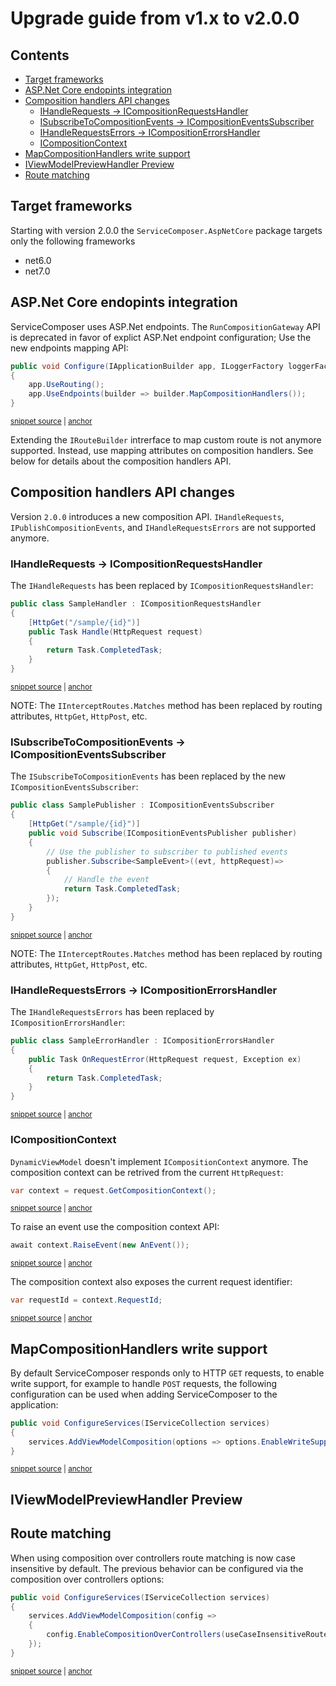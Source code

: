 # Upgrade guide from v1.x to v2.0.0

<!-- toc -->
## Contents

  * [Target frameworks](#target-frameworks)
  * [ASP.Net Core endopints integration](#aspnet-core-endopints-integration)
  * [Composition handlers API changes](#composition-handlers-api-changes)
    * [IHandleRequests -> ICompositionRequestsHandler](#ihandlerequests---icompositionrequestshandler)
    * [ISubscribeToCompositionEvents -> ICompositionEventsSubscriber](#isubscribetocompositionevents---icompositioneventssubscriber)
    * [IHandleRequestsErrors -> ICompositionErrorsHandler](#ihandlerequestserrors---icompositionerrorshandler)
    * [ICompositionContext](#icompositioncontext)
  * [MapCompositionHandlers write support](#mapcompositionhandlers-write-support)
  * [IViewModelPreviewHandler Preview](#iviewmodelpreviewhandler-preview)
  * [Route matching](#route-matching)<!-- endToc -->

## Target frameworks

Starting with version 2.0.0 the `ServiceComposer.AspNetCore` package targets only the following frameworks

- net6.0
- net7.0

## ASP.Net Core endopints integration

ServiceComposer uses ASP.Net endpoints. The `RunCompositionGateway` API is deprecated in favor of explict ASP.Net endpoint configuration; Use the new endpoints mapping API:

<!-- snippet: run-composition-gateway-deprecation -->
<a id='snippet-run-composition-gateway-deprecation'></a>
```cs
public void Configure(IApplicationBuilder app, ILoggerFactory loggerFactory)
{
    app.UseRouting();
    app.UseEndpoints(builder => builder.MapCompositionHandlers());
}
```
<sup><a href='/src/Snippets/UpgradeGuides/1.x-to-2.0/UpgradeGuide.cs#L16-L22' title='Snippet source file'>snippet source</a> | <a href='#snippet-run-composition-gateway-deprecation' title='Start of snippet'>anchor</a></sup>
<!-- endSnippet -->

Extending the `IRouteBuilder` intrerface to map custom route is not anymore supported. Instead, use mapping attributes on composition handlers. See below for details about the composition handlers API.

## Composition handlers API changes

Version `2.0.0` introduces a new composition API. `IHandleRequests`, `IPublishCompositionEvents`, and `IHandleRequestsErrors` are not supported anymore.

### IHandleRequests -> ICompositionRequestsHandler

The `IHandleRequests` has been replaced by `ICompositionRequestsHandler`:

<!-- snippet: composition-handler-api -->
<a id='snippet-composition-handler-api'></a>
```cs
public class SampleHandler : ICompositionRequestsHandler
{
    [HttpGet("/sample/{id}")]
    public Task Handle(HttpRequest request)
    {
        return Task.CompletedTask;
    }
}
```
<sup><a href='/src/Snippets/UpgradeGuides/1.x-to-2.0/UpgradeGuide.cs#L38-L47' title='Snippet source file'>snippet source</a> | <a href='#snippet-composition-handler-api' title='Start of snippet'>anchor</a></sup>
<!-- endSnippet -->

NOTE: The `IInterceptRoutes.Matches` method has been replaced by routing attributes, `HttpGet`, `HttpPost`, etc.

### ISubscribeToCompositionEvents -> ICompositionEventsSubscriber

The `ISubscribeToCompositionEvents` has been replaced by the new `ICompositionEventsSubscriber`:

<!-- snippet: composition-event-subscriber-api -->
<a id='snippet-composition-event-subscriber-api'></a>
```cs
public class SamplePublisher : ICompositionEventsSubscriber
{
    [HttpGet("/sample/{id}")]
    public void Subscribe(ICompositionEventsPublisher publisher)
    {
        // Use the publisher to subscriber to published events
        publisher.Subscribe<SampleEvent>((evt, httpRequest)=>
        {
            // Handle the event
            return Task.CompletedTask;
        });
    }
}
```
<sup><a href='/src/Snippets/UpgradeGuides/1.x-to-2.0/UpgradeGuide.cs#L51-L65' title='Snippet source file'>snippet source</a> | <a href='#snippet-composition-event-subscriber-api' title='Start of snippet'>anchor</a></sup>
<!-- endSnippet -->

NOTE: The `IInterceptRoutes.Matches`  method has been replaced by routing attributes, `HttpGet`, `HttpPost`, etc.

### IHandleRequestsErrors -> ICompositionErrorsHandler

The `IHandleRequestsErrors` has been replaced by `ICompositionErrorsHandler`:

<!-- snippet: composition-errors-handler-api -->
<a id='snippet-composition-errors-handler-api'></a>
```cs
public class SampleErrorHandler : ICompositionErrorsHandler
{
    public Task OnRequestError(HttpRequest request, Exception ex)
    {
        return Task.CompletedTask;
    }
}
```
<sup><a href='/src/Snippets/UpgradeGuides/1.x-to-2.0/UpgradeGuide.cs#L67-L75' title='Snippet source file'>snippet source</a> | <a href='#snippet-composition-errors-handler-api' title='Start of snippet'>anchor</a></sup>
<!-- endSnippet -->

### ICompositionContext

`DynamicViewModel` doesn't implement `ICompositionContext` anymore. The composition context can be retrived from the current `HttpRequest`:

<!-- snippet: composition-context-api-get-context -->
<a id='snippet-composition-context-api-get-context'></a>
```cs
var context = request.GetCompositionContext();
```
<sup><a href='/src/Snippets/UpgradeGuides/1.x-to-2.0/UpgradeGuide.cs#L94-L96' title='Snippet source file'>snippet source</a> | <a href='#snippet-composition-context-api-get-context' title='Start of snippet'>anchor</a></sup>
<!-- endSnippet -->

To raise an event use the composition context API:

<!-- snippet: composition-context-api-raise-event -->
<a id='snippet-composition-context-api-raise-event'></a>
```cs
await context.RaiseEvent(new AnEvent());
```
<sup><a href='/src/Snippets/UpgradeGuides/1.x-to-2.0/UpgradeGuide.cs#L98-L100' title='Snippet source file'>snippet source</a> | <a href='#snippet-composition-context-api-raise-event' title='Start of snippet'>anchor</a></sup>
<!-- endSnippet -->

The composition context also exposes the current request identifier:

<!-- snippet: composition-context-api-get-request-id -->
<a id='snippet-composition-context-api-get-request-id'></a>
```cs
var requestId = context.RequestId;
```
<sup><a href='/src/Snippets/UpgradeGuides/1.x-to-2.0/UpgradeGuide.cs#L102-L104' title='Snippet source file'>snippet source</a> | <a href='#snippet-composition-context-api-get-request-id' title='Start of snippet'>anchor</a></sup>
<!-- endSnippet -->

## MapCompositionHandlers write support

By default ServiceComposer responds only to HTTP `GET` requests, to enable write support, for example to handle `POST` requests, the following configuration can be used when adding ServiceComposer to the application:

<!-- snippet: enable-write-support -->
<a id='snippet-enable-write-support'></a>
```cs
public void ConfigureServices(IServiceCollection services)
{
    services.AddViewModelComposition(options => options.EnableWriteSupport());
}
```
<sup><a href='/src/Snippets/WriteSupport/EnableWriteSupport.cs#L9-L14' title='Snippet source file'>snippet source</a> | <a href='#snippet-enable-write-support' title='Start of snippet'>anchor</a></sup>
<!-- endSnippet -->

## IViewModelPreviewHandler Preview

## Route matching

When using composition over controllers route matching is now case insensitive by default. The previous behavior can be configured via the composition over controllers options:

<!-- snippet: composition-over-controllers-case-sensitive -->
<a id='snippet-composition-over-controllers-case-sensitive'></a>
```cs
public void ConfigureServices(IServiceCollection services)
{
    services.AddViewModelComposition(config =>
    {
        config.EnableCompositionOverControllers(useCaseInsensitiveRouteMatching: false);
    });
}
```
<sup><a href='/src/Snippets/UpgradeGuides/1.x-to-2.0/UpgradeGuide.cs#L27-L35' title='Snippet source file'>snippet source</a> | <a href='#snippet-composition-over-controllers-case-sensitive' title='Start of snippet'>anchor</a></sup>
<!-- endSnippet -->
